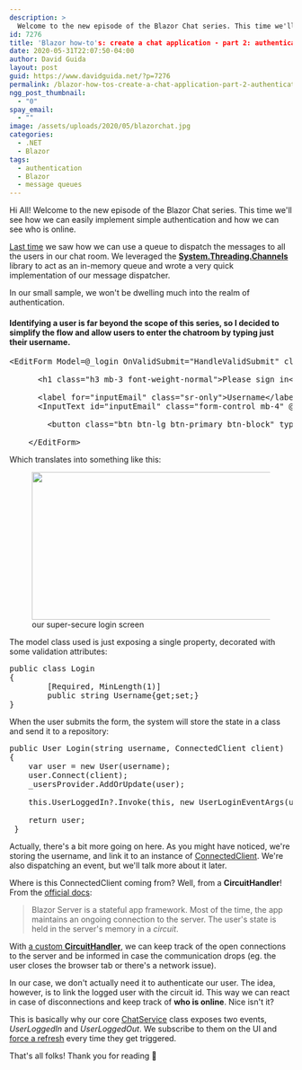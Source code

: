 ```yaml
---
description: >
  Welcome to the new episode of the Blazor Chat series. This time we'll see how we can add simple authentication and how we can see who is online.
id: 7276
title: 'Blazor how-to's: create a chat application - part 2: authentication'
date: 2020-05-31T22:07:50-04:00
author: David Guida
layout: post
guid: https://www.davidguida.net/?p=7276
permalink: /blazor-how-tos-create-a-chat-application-part-2-authentication/
ngg_post_thumbnail:
  - "0"
spay_email:
  - ""
image: /assets/uploads/2020/05/blazorchat.jpg
categories:
  - .NET
  - Blazor
tags:
  - authentication
  - Blazor
  - message queues
---
```

Hi All! Welcome to the new episode of the Blazor Chat series. This time we'll see how we can easily implement simple authentication and how we can see who is online.

<a rel="noreferrer noopener" target="_blank" href="https://www.davidguida.net/blazor-how-tos-create-a-chat-application-part-1-introduction/">Last time</a> we saw how we can use a queue to dispatch the messages to all the users in our chat room. We leveraged the **<a rel="noreferrer noopener" target="_blank" href="https://www.davidguida.net/how-to-implement-producer-consumer-with-system-threading-channels/">System.Threading.Channels</a>** library to act as an in-memory queue and wrote a very quick implementation of our message dispatcher.

In our small sample, we won't be dwelling much into the realm of authentication. 

#### Identifying a user is far beyond the scope of this series, so I decided to simplify the flow and allow users to enter the chatroom by typing just their username.

<pre class="EnlighterJSRAW" data-enlighter-language="html" data-enlighter-theme="" data-enlighter-highlight="" data-enlighter-linenumbers="" data-enlighter-lineoffset="" data-enlighter-title="" data-enlighter-group="">&lt;EditForm Model=@_login OnValidSubmit="HandleValidSubmit" class="form-signin">
    
      &lt;h1 class="h3 mb-3 font-weight-normal">Please sign in&lt;/h1>

      &lt;label for="inputEmail" class="sr-only">Username&lt;/label>
      &lt;InputText id="inputEmail" class="form-control mb-4" @bind-Value=_login.Username placeholder="Username" required autofocus />
      
        &lt;button class="btn btn-lg btn-primary btn-block" type="submit">Sign in&lt;/button>
      
    &lt;/EditForm></pre>

Which translates into something like this:

<div class="wp-block-image">
  <figure class="aligncenter size-large is-resized"><img loading="lazy" src="/assets/uploads/2020/05/image.png?resize=497%2C263&#038;ssl=1" alt="" class="wp-image-7282" width="497" height="263" srcset="/assets/uploads/2020/05/image.png?w=497&ssl=1 497w, /assets/uploads/2020/05/image.png?resize=300%2C159&ssl=1 300w" sizes="(max-width: 497px) 100vw, 497px" data-recalc-dims="1" /><figcaption>our super-secure login screen</figcaption></figure>
</div>

The model class used is just exposing a single property, decorated with some validation attributes:

<pre class="EnlighterJSRAW" data-enlighter-language="csharp" data-enlighter-theme="" data-enlighter-highlight="" data-enlighter-linenumbers="" data-enlighter-lineoffset="" data-enlighter-title="" data-enlighter-group="">public class Login
{
        [Required, MinLength(1)]
        public string Username{get;set;}
}</pre>

When the user submits the form, the system will store the state in a class and send it to a repository:

<pre class="EnlighterJSRAW" data-enlighter-language="csharp" data-enlighter-theme="" data-enlighter-highlight="" data-enlighter-linenumbers="" data-enlighter-lineoffset="" data-enlighter-title="" data-enlighter-group="">public User Login(string username, ConnectedClient client)
{
    var user = new User(username);
    user.Connect(client);
    _usersProvider.AddOrUpdate(user);

    this.UserLoggedIn?.Invoke(this, new UserLoginEventArgs(user));

    return user;
 }</pre>

Actually, there's a bit more going on here. As you might have noticed, we're storing the username, and link it to an instance of <a rel="noreferrer noopener" href="https://github.com/mizrael/BlazorChat/blob/master/BlazorChat/Models/ConnectedClient.cs" target="_blank">ConnectedClient</a>. We're also dispatching an event, but we'll talk more about it later.

Where is this ConnectedClient coming from? Well, from a **CircuitHandler**! From the <a rel="noreferrer noopener" href="https://docs.microsoft.com/en-us/aspnet/core/blazor/state-management?view=aspnetcore-3.1" target="_blank">official docs</a>:

<blockquote class="wp-block-quote">
  <p>
    Blazor Server is a stateful app framework. Most of the time, the app maintains an ongoing connection to the server. The user's state is held in the server's memory in a&nbsp;<em>circuit</em>.
  </p>
</blockquote>

With <a href="https://github.com/mizrael/BlazorChat/blob/master/BlazorChat/ClientCircuitHandler.cs" target="_blank" rel="noreferrer noopener">a custom <strong>CircuitHandler</strong></a>, we can keep track of the open connections to the server and be informed in case the communication drops (eg. the user closes the browser tab or there's a network issue).

In our case, we don't actually need it to authenticate our user. The idea, however, is to link the logged user with the circuit id. This way we can react in case of disconnections and keep track of **who is online**. Nice isn't it?

This is basically why our core <a rel="noreferrer noopener" href="https://github.com/mizrael/BlazorChat/blob/master/BlazorChat/Services/ChatService.cs" target="_blank">ChatService</a> class exposes two events, _UserLoggedIn_ and _UserLoggedOut_. We subscribe to them on the UI and <a rel="noreferrer noopener" href="https://www.davidguida.net/blazor-how-tos-status-from-a-background-task/" target="_blank">force a refresh</a> every time they get triggered.

That's all folks! Thank you for reading 🙂

<div class="post-details-footer-widgets">
</div>
